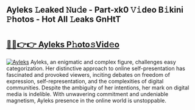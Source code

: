 ## Ayleks 𝙻eaked 𝙽u𝚍e - Part-xk0 𝚅𝚒deo B𝚒kini 𝙿hotos - Hot All 𝙻eaks GnHtT

# <h2><a href="http://ld64a3.urlbe.top/?page=Ayleks">🔗🔗👉👉 Ayleks P𝚑oto𝚜Vid𝚎o</a></h2>

[![Ayleks](https://i.imgur.com/eBuTRDB.gif)](http://ld64a3.urlbe.top/?page=Ayleks)
Ayleks, an enigmatic and complex figure, challenges easy categorization. Her distinctive approach to online self-presentation has fascinated and provoked viewers, inciting debates on freedom of expression, self-representation, and the complexities of digital communities. Despite the ambiguity of her intentions, her mark on digital media is indelible. With unwavering commitment and undeniable magnetism, Ayleks presence in the online world is unstoppable.
